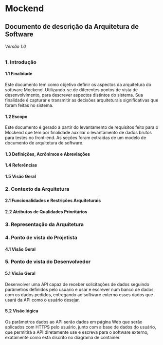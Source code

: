 
#  Mockend
## Documento de descrição da Arquitetura de Software 
###### Versão 1.0

### 1. Introdução 
#### 1.1 Finalidade
Este documento tem como objetivo definir os aspectos da arquitetura do software Mockend. Utilizando-se de diferentes pontos de vista de desenvolvimento, para descrever aspectos distintos do sistema. Sua finalidade é capturar e transmitir as decisões arquiteturais significativas que foram feitas no sistema.

#### 1.2 Escopo
Este documento é gerado a partir do levantamento de requisitos feito para o Mockend que tem por finalidade auxiliar o levantamento de dados brutos para testes no front-end. As seções foram extraidas de um modelo de documento de arquitetura de software.

#### 1.3 Definições, Acrônimos e Abreviações

#### 1.4 Referências

#### 1.5 Visão Geral

### 2. Contexto da Arquitetura 

#### 2.1 Funcionalidades e Restrições Arquiteturais

#### 2.2 Atributos de Qualidades Prioritários

### 3. Representação da Arquitetura

### 4. Ponto de vista do Projetista
#### 4.1 Visão Geral

### 5. Ponto de vista do Desenvolvedor
#### 5.1 Visão Geral
Desenvolver uma API capaz de receber solicitações de dados seguindo parâmetros definidos pelo usuario e usar e escrever num banco de dados com os dados pedidos, entregando ao software externo esses dados que usará da API como o usuário desejar.
#### 5.2 Visão lógica
Os parâmetros dados ao API serão dados em página Web que serão aplicados com HTTPS pelo usuário, junto com a base de dados do usuário, que permitirá a API diretamente use e escreva para o software externo, exatamente como esta discrito no diagrama de container.

